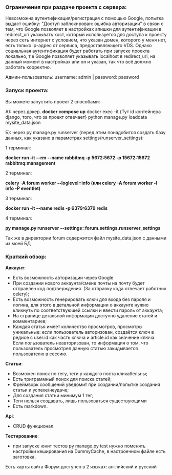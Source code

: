 ### Ограничения при раздаче проекта с сервера:
Невозможна аутентификация/регистрация с помощью Google, попытка выдаст ошибку: "Доступ заблокирован: ошибка авторизации" в связи с тем, что Google позволяет в настройках апишки для аутентификации в redirect_uri указывать хост, который используется для доступа к проекту через сеть интернет с условием, что указан домен, которого у меня нет, есть только ip-адрес от сервиса, предоставляющего VDS. Однако социальная аутентификация будет работать при запуске проекта локально, т.е Google позволяет указывать localhost в redirect_uri, на данный момент в настройках апи он и указан, так что всё должно работать корректно.

Админ-пользователь: username: admin | password: password

### Запуск проекта:

Вы можете запустить проект 2 способами:

А): через докер.
  **docker compose up**
  docker exec -it {Тут id контейнера django, того, что за проект отвечает}
  python manage.py loaddata mysite_data.json




Б): через py manage.py runserver (перед этим понадобится создать базу данных, как указано в параметрах settings/runserver_settings):

1 терминал:

**docker run -it --rm --name rabbitmq -p 5672:5672 -p 15672:15672 rabbitmq:management**

2 терминал:

**celery -A forum worker --loglevel=info (или celery -A forum worker -l info -P eventlet)**

3 терминал:

**docker run -it --name redis -p 6379:6379 redis**

4 терминал:

**py manage.py runserver --settings=forum.settings.runserver_settings**

Так же в директории forum содержится файл mysite_data.json с данными из моей БД

### Краткий обзор:

**Аккаунт**:
- Есть возможность авторизации через Google
- При создании нового аккаунта/смене почты на почту будет отправлен код подтверждения. (За отправку кода отвечает работник celery);
- Есть возможность генерировать ключ для входа без пароля и логина, для этого в детальной информации о аккаунте нужно кликнуть по соответствующей ссылки и ввести пароль от аккаунта;
- На странице детальной информации доступно удаление статей и комментариев;
- Каждая статья имеет количество просмотров, просмотры уникальные: если пользователь авторизован, создаётся ключ в редисе с user.id как часть ключа и article.id как значение ключа. Если пользователь неавторизован, то информация о том, что пользователь просмотрел данную статью закидывается пользователю в сессию.

**Статьи**:
- Возможен поиск по тегу, теги у каждого поста кликабельны;
- Есть триграммный поиск для поиска статей;
- Фреймворк сообщений уведомит при создании/попытке создания статьи и успехе/неудаче;
- Для создания статьи минимум 1 тег;
- Теги нельзя создавать, лишь пользоваться существующими
- Есть markdown.

**Api**:
- CRUD функционал.

**Тестирование**:
- при запуске юнит тестов py manage.py test нужно поменять настройки кеширования на DummyCache, в настроечном файле есть заготовка.

Есть карты сайта
Форум доступен в 2 языках: английский и русский
